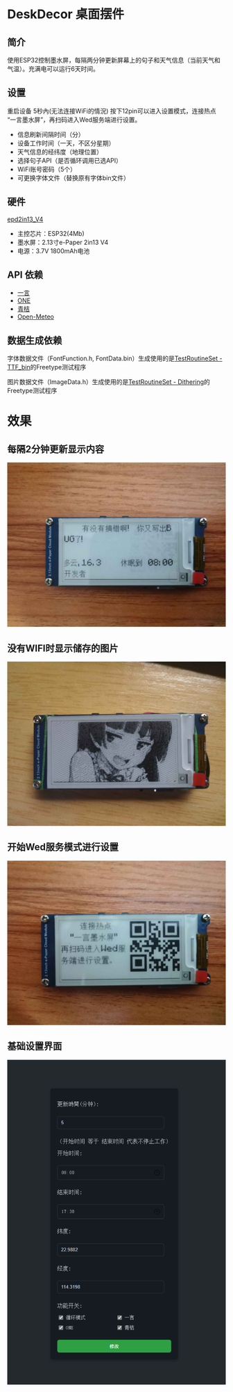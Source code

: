 # DeskDecor 桌面摆件

## 简介

使用ESP32控制墨水屏，每隔两分钟更新屏幕上的句子和天气信息（当前天气和气温）。充满电可以运行6天时间。

## 设置

重启设备 5秒內(无法连接WiFi的情況) 按下12pin可以进入设置模式，连接热点 “一言墨水屏”，再扫码进入Wed服务端进行设置。
- 信息刷新间隔时间（分）
- 设备工作时间（一天，不区分星期）
- 天气信息的经纬度（地理位置）
- 选择句子API（是否循环调用已选API）
- WiFi账号密码（5个）
- 可更换字体文件（替换原有字体bin文件）

## 硬件
[epd2in13_V4](https://www.waveshare.net/wiki/2.13inch_e-Paper_Cloud_Module#.E5.8E.9F.E7.90.86.E5.9B.BE)
- 主控芯片：ESP32(4Mb)
- 墨水屏：2.13寸e-Paper 2in13 V4
- 电源：3.7V 1800mAh电池

## API 依赖

- [一言](https://hitokoto.cn)
- [ONE](https://wufazhuce.com/)
- [青桔](https://api.qjqq.cn/doc-Yi.html)
- [Open-Meteo](https://open-meteo.com)

## 数据生成依赖

字体数据文件（FontFunction.h, FontData.bin）生成使用的是[TestRoutineSet - TTF_bin](https://github.com/wuxingwushu/TestRoutineSet/tree/main/TTF_bin)的Freetype测试程序

图片数据文件（ImageData.h）生成使用的是[TestRoutineSet - Dithering](https://github.com/wuxingwushu/TestRoutineSet/tree/main/Dithering)的Freetype测试程序

# 效果
## 每隔2分钟更新显示内容
![示例图片1](./image/1.jpg)
## 没有WIFI时显示储存的图片
![示例图片2](./image/2.jpg)
## 开始Wed服务模式进行设置
![示例图片2](./image/3.jpg)
## 基础设置界面
![示例图片2](./image/4.png)
